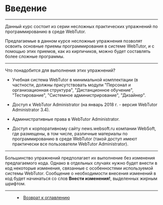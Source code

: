 # Введение

***

Данный курс состоит из серии несложных практических упражнений по программированию в среде WebTutor.

Предлагаемые в данном курсе несложные упражнения позволят освоить основные приемы программирования в системе WebTutor, и с помощью этих приемов, как из кирпичиков, можно будет составлять более сложные программы.

---

Что понадобится для выполнения этих упражнений?

- Учебная система WebTutor в минимальной комплектации (в частности, должны присутствовать модули "Персонал и организационная структура", "Дистанционное обучение", "Тестирование", "Системное администрирование", "Дизайнер".

- Доступ к WebTutor Administrator (на январь 2018 г. - версия WebTutor Administrator 3.4). 

- Административные права в WebTutor Administrator.

- Доступ к корпоративному сайту news.websoft.ru компании WebSoft, где размещены, в том числе, различные материалы по программированию в среде WebTutor (такой доступ имеют практически все пользователи WebTutor Administrator).

---

Большинство упражнений предполагает их выполнение без изменения предлагаемого кода. Однако в отдельных случаях нужно будет внести в код некоторые изменения, связанные с особенностями используемой системы WebTutor. Сообщение о необходимости внесения изменений в код будет начинаться со слов **Внести изменения!**, выделенных жирным шрифтом.

***

<dd><li> <a href="README.md"> Возврат к оглавлению</dd>
